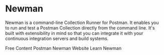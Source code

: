 # Newman

Newman is a command-line Collection Runner for Postman. It enables you to run and test a Postman Collection directly from the command line. It's built with extensibility in mind so that you can integrate it with your continuous integration servers and build systems.

<ResourceGroupTitle>Free Content</ResourceGroupTitle>
<BadgeLink colorScheme='blue' badgeText='Official Website' href='https://www.postman.com/product/what-is-postman/'>Postman Newman Website</BadgeLink>
<BadgeLink badgeText='Course' colorScheme='green' href='https://learning.postman.com/docs/running-collections/using-newman-cli/command-line-integration-with-newman/'>Learn Newman</BadgeLink>
